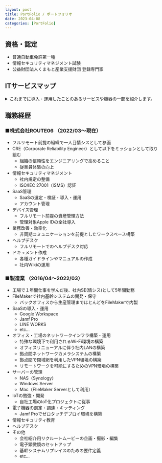 ```yaml
---
layout: post
title: PortFolio / ポートフォリオ
date: 2023-04-08
categories: [PortFolio]
---
```


## 資格・認定

- 普通自動車免許第一種
- 情報セキュリティマネジメント試験
- 公益財団法人くまもと産業支援財団 登録専門家

## ITサービスマップ
<details>
<summary>これまでに導入・運用したことのあるサービスや機器の一部を紹介します。</summary>

| 名前 |
| :--- |
| Google WorkSpace |
| Microsoft365 |
| GitHub |
| Slack |
| Apple Business Manager |
| Jamf Pro |
| Jamf Protect |
| Zoom |
| LINE WORKS |
| 1Password |
| Figma |
| Miro |
| Zapier |
| セキュリオ |
| Krisp |
| Spir |
| Notion |
| FileMaker |
| Synology |
| Cisco Meraki |
| YAMAHA |
| FortiGate |
| Windows |
| macOS |
| Linux |
| iOS |
| etc... |
</details>

## 職務経歴

### ■株式会社ROUTE06 （2022/03〜現在）
- フルリモート前提の組織で一人目情シスとして参画
- CRE（Corporate Reliability Engineer）として以下をミッションとして取り組む
  - 組織の信頼性をエンジニアリングで高めること
  - 従業員体験の向上
- 情報セキュリティマネジメント
  - 社内規定の整備
  - ISO/IEC 27001（ISMS）認証
- SaaS管理
  - SaaSの選定・検証・導入・運用
  - アカウント管理
- デバイス管理
  - フルリモート前提の資産管理方法
  - 管理対象Apple IDの全社導入
- 業務改善・効率化
  - 非同期コミュニケーションを前提としたワークスペース構築
- ヘルプデスク
  - フルリモートでのヘルプデスク対応
- ドキュメント作成
  - 各種ガイドラインやマニュアルの作成
  - 社内Wikiの運用

### ■製造業 （2016/04〜2022/03）
- 工場で１年間仕事を学んだ後、社内SE(情シス)として5年間勤務
- FileMakerで社内基幹システムの開発・保守
  - バックオフィスから生産管理までほとんどをFileMakerで内製
- SaaSの導入・運用
  - Google Workspace
  - Jamf Pro
  - LINE WORKS
  - etc...
- オフィス・工場のネットワークインフラ構築・運用
  - 特殊な環境下で利用されるWi-Fi環境の構築
  - オフィスリニューアルに伴う社内LANの構築
  - 拠点間ネットワークカメラシステムの構築
  - 拠点間で閉域網を利用したVPN環境の構築
  - リモートワークを可能にするためのVPN環境の構築
- サーバーの管理
  - NAS（Synology）
  - Windows Server
  - Mac（FIleMaker Serverとして利用）
- IoTの勉強・開発
  - 自社工場のIoT化プロジェクトに従事
- 電子機器の選定・調達・キッティング
  - Jamf Proでゼロタッチデプロイ環境を構築
- 情報セキュリティ教育
- ヘルプデスク
- その他
  - 会社紹介用リクルートムービーの企画・撮影・編集
  - 電子顕微鏡のセットアップ
  - 基幹システムリプレイスのための要件定義
  - etc...